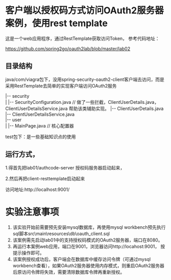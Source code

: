 客户端以授权码方式访问OAuth2服务器案例，使用rest template
======
这是一个web应用程序，通过RestTemplate获取访问Token，
参考代码地址：

https://github.com/spring2go/oauth2lab/blob/master/lab02
## 目录结构
java/com/viagra包下，没用spring-security-oauth2-client客户端去访问，而是采用RestTemplate去简单的实现客户端访问OAuth2服务

|-- security                           
|   |-- SecurityConfiguration.java    // 做了一些拦截，ClientUserDetails.java，ClientUserDetailsService.java 帮助该类辅助实现。 
	|-- ClientUserDetails.java
	|-- ClientUserDetailsService.java  
|-- user                            
|   |-- MainPage.java                   // 核心配置器


test包下：是一些基础知识点的使用

## 运行方式，

1.得首先把lab01/authcode-server 授权码服务器启动起来，

2.然后再把client-resttemplate启动起来

访问地址:http://localhost:9001/


# 实验注意事项

1. 该实验开始前需要预先安装mysql数据库，再使用mysql workbench预先执行sql脚本src\main\resources\db\oauth_client.sql
2. 该案例需先启动lab01中的支持授权码模式的OAuth2服务器，端口在8080。
3. 再运行本案例web应用，端口在9001，浏览器访问http://locahost:9001， 按提示操作即可。
4. 该案例授权成功后，客户端会在数据库中缓存访问令牌（可通过mysql workbench查看），如果OAuth2服务器使用内存模式，则重启OAuth2服务器后原访问令牌将失效，需要清除数据库令牌再重新授权。

